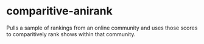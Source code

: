 # comparitive-anirank
Pulls a sample of rankings from an online community and uses those scores to comparitively rank shows within that community.
